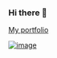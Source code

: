 ### Hi there 👋

[My portfolio](https://jurij.vercel.app/)

[![image](https://www.codewars.com/users/Jurij_K/badges/small)](https://www.codewars.com/users/Jurij_K)

